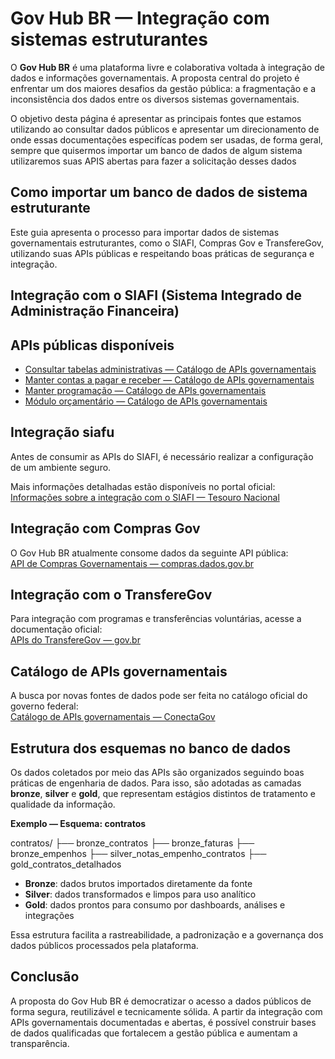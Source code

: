 # Gov Hub BR — Integração com sistemas estruturantes

O **Gov Hub BR** é uma plataforma livre e colaborativa voltada à integração de dados e informações governamentais. A proposta central do projeto é enfrentar um dos maiores desafios da gestão pública: a fragmentação e a inconsistência dos dados entre os diversos sistemas governamentais.

O objetivo desta página é apresentar as principais fontes que estamos utilizando ao consultar dados públicos e apresentar um direcionamento de onde essas documentações especifícas podem ser usadas, de forma geral, sempre que quisermos importar um banco de dados de algum sistema utilizaremos suas APIS abertas para fazer a solicitação desses dados


## Como importar um banco de dados de sistema estruturante

Este guia apresenta o processo para importar dados de sistemas governamentais estruturantes, como o SIAFI, Compras Gov e TransfereGov, utilizando suas APIs públicas e respeitando boas práticas de segurança e integração.


## Integração com o SIAFI (Sistema Integrado de Administração Financeira)

## APIs públicas disponíveis

- [Consultar tabelas administrativas — Catálogo de APIs governamentais](https://www.gov.br/conecta/catalogo/apis/consultar-tabelas-administrativas-do-siafi)
- [Manter contas a pagar e receber — Catálogo de APIs governamentais](https://www.gov.br/conecta/catalogo/apis/novo-siafi-manter-contas-a-pagar-e-receber)
- [Manter programação — Catálogo de APIs governamentais](https://www.gov.br/conecta/catalogo/apis/manter-programacao)
- [Módulo orçamentário — Catálogo de APIs governamentais](https://www.gov.br/conecta/catalogo/apis/siafi-2013-modulo-orcamentario)

## Integração siafu

Antes de consumir as APIs do SIAFI, é necessário realizar a configuração de um ambiente seguro.

Mais informações detalhadas estão disponíveis no portal oficial:  
[Informações sobre a integração com o SIAFI — Tesouro Nacional](https://www.gov.br/tesouronacional/pt-br/central-de-conteudo/apis/siafi/informacoes-sobre-a-integracao-com-o-siafi)



## Integração com Compras Gov

O Gov Hub BR atualmente consome dados da seguinte API pública:  
[API de Compras Governamentais — compras.dados.gov.br](https://api.compras.dados.gov.br/)



## Integração com o TransfereGov

Para integração com programas e transferências voluntárias, acesse a documentação oficial:  
[APIs do TransfereGov — gov.br](https://www.gov.br/transferegov/pt-br/sobre/apis-integracao)



## Catálogo de APIs governamentais

A busca por novas fontes de dados pode ser feita no catálogo oficial do governo federal:  
[Catálogo de APIs governamentais — ConectaGov](https://www.gov.br/conecta/catalogo/)


## Estrutura dos esquemas no banco de dados

Os dados coletados por meio das APIs são organizados seguindo boas práticas de engenharia de dados. Para isso, são adotadas as camadas **bronze**, **silver** e **gold**, que representam estágios distintos de tratamento e qualidade da informação.

**Exemplo — Esquema: contratos**

contratos/
├── bronze_contratos
├── bronze_faturas
├── bronze_empenhos
├── silver_notas_empenho_contratos
├── gold_contratos_detalhados


- **Bronze**: dados brutos importados diretamente da fonte
- **Silver**: dados transformados e limpos para uso analítico
- **Gold**: dados prontos para consumo por dashboards, análises e integrações

Essa estrutura facilita a rastreabilidade, a padronização e a governança dos dados públicos processados pela plataforma.


## Conclusão

A proposta do Gov Hub BR é democratizar o acesso a dados públicos de forma segura, reutilizável e tecnicamente sólida. A partir da integração com APIs governamentais documentadas e abertas, é possível construir bases de dados qualificadas que fortalecem a gestão pública e aumentam a transparência.

